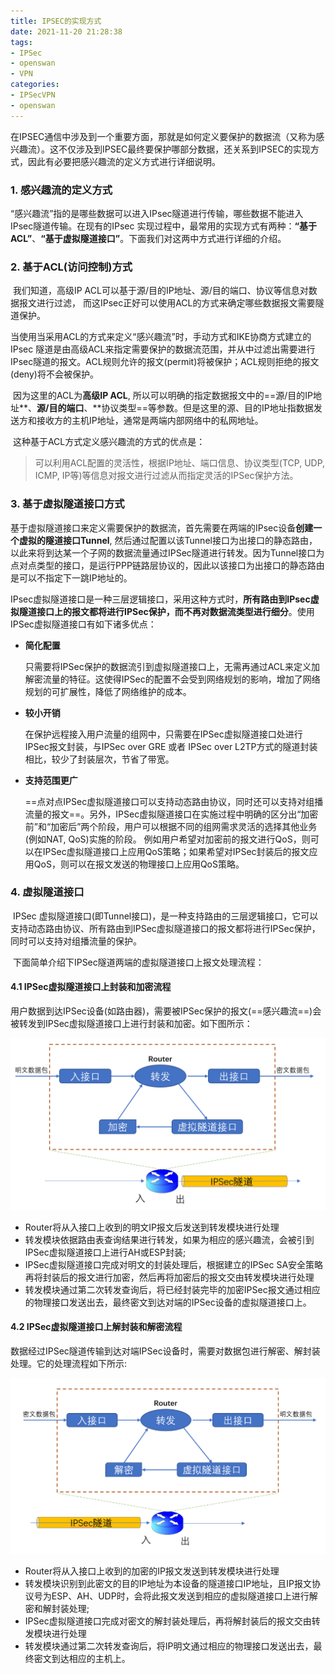 ```yaml
---
title: IPSEC的实现方式
date: 2021-11-20 21:28:38
tags: 
- IPSec
- openswan
- VPN
categories: 
- IPSecVPN
- openswan
---
```


在IPSEC通信中涉及到一个重要方面，那就是如何定义要保护的数据流（又称为感兴趣流）。这不仅涉及到IPSEC最终要保护哪部分数据，还关系到IPSEC的实现方式，因此有必要把感兴趣流的定义方式进行详细说明。

<!--more-->

### 1. 感兴趣流的定义方式

“感兴趣流”指的是哪些数据可以进入IPsec隧道进行传输，哪些数据不能进入IPsec隧道传输。在现有的IPsec 实现过程中，最常用的实现方式有两种：**“基于ACL”**、**“基于虚拟隧道接口”**。下面我们对这两中方式进行详细的介绍。

### 2. 基于ACL(访问控制)方式

​		我们知道，高级IP ACL可以基于源/目的IP地址、源/目的端口、协议等信息对数据报文进行过滤， 而这IPsec正好可以使用ACL的方式来确定哪些数据报文需要隧道保护。

​		当使用当采用ACL的方式来定义“感兴趣流”时，手动方式和IKE协商方式建立的IPsec 隧道是由高级ACL来指定需要保护的数据流范围，并从中过滤出需要进行IPsec隧道的报文。ACL规则允许的报文(permit)将被保护；ACL规则拒绝的报文(deny)将不会被保护。 

​		因为这里的ACL为**高级IP ACL**, 所以可以明确的指定数据报文中的==源/目的IP地址**、**源/目的端口**、**协议类型==等参数。但是这里的源、目的IP地址指数据发送方和接收方的主机IP地址，通常是两端内部网络中的私网地址。

​		这种基于ACL方式定义感兴趣流的方式的优点是：

> 可以利用ACL配置的灵活性，根据IP地址、端口信息、协议类型(TCP, UDP, ICMP, IP等)等信息对报文进行过滤从而指定灵活的IPSec保护方法。

### 3. 基于虚拟隧道接口方式

​		基于虚拟隧道接口来定义需要保护的数据流，首先需要在两端的IPsec设备**创建一个虚拟的隧道接口Tunnel**, 然后通过配置以该Tunnel接口为出接口的静态路由，以此来将到达某一个子网的数据流量通过IPSec隧道进行转发。因为Tunnel接口为点对点类型的接口，是运行PPP链路层协议的，因此以该接口为出接口的静态路由是可以不指定下一跳IP地址的。

​		IPsec虚拟隧道接口是一种三层逻辑接口，采用这种方式时，**所有路由到IPsec虚拟隧道接口上的报文都将进行IPSec保护，而不再对数据流类型进行细分**。使用IPSec虚拟隧道接口有如下诸多优点：

- **简化配置**

  只需要将IPSec保护的数据流引到虚拟隧道接口上，无需再通过ACL来定义加解密流量的特征。这使得IPSec的配置不会受到网络规划的影响，增加了网络规划的可扩展性，降低了网络维护的成本。

- **较小开销**

  在保护远程接入用户流量的组网中，只需要在IPSec虚拟隧道接口处进行IPSec报文封装，与IPSec over GRE 或者 IPSec over L2TP方式的隧道封装相比，较少了封装层次，节省了带宽。

- **支持范围更广**

  ==点对点IPSec虚拟隧道接口可以支持动态路由协议，同时还可以支持对组播流量的报文==。另外，IPSec虚拟隧道接口在实施过程中明确的区分出“加密前”和“加密后”两个阶段，用户可以根据不同的组网需求灵活的选择其他业务(例如NAT, QoS)实施的阶段。 例如用户希望对加密前的报文进行QoS，则可以在IPSec虚拟隧道接口上应用QoS策略；如果希望对IPSec封装后的报文应用QoS，则可以在报文发送的物理接口上应用QoS策略。

  

### 4. 虚拟隧道接口

​	IPSec 虚拟隧道接口(即Tunnel接口)，是一种支持路由的三层逻辑接口，它可以支持动态路由协议、所有路由到IPSec虚拟隧道接口的报文都将进行IPSec保护，同时可以支持对组播流量的保护。

​	下面简单介绍下IPSec隧道两端的虚拟隧道接口上报文处理流程：

#### 4.1 IPSec虚拟隧道接口上封装和加密流程

用户数据到达IPSec设备(如路由器)，需要被IPSec保护的报文(==感兴趣流==)会被转发到IPSec虚拟隧道接口上进行封装和加密。如下图所示：

![image-20200515224718740](https://raw.githubusercontent.com/Top-Fish/PhotoRepository/main/img/SSL-TLS/20211120210702.png)

- Router将从入接口上收到的明文IP报文后发送到转发模块进行处理
- 转发模块依据路由表查询结果进行转发，如果为相应的感兴趣流，会被引到IPSec虚拟隧道接口上进行AH或ESP封装;
- IPSec虚拟隧道接口完成对明文的封装处理后，根据建立的IPSec SA安全策略再将封装后的报文进行加密，然后再将加密后的报文交由转发模块进行处理
- 转发模块通过第二次转发查询后，将已经封装完毕的加密IPSec报文通过相应的物理接口发送出去，最终密文到达对端的IPSec设备的虚拟隧道接口上。

#### 4.2 IPSec虚拟隧道接口上解封装和解密流程

数据经过IPSec隧道传输到达对端IPSec设备时，需要对数据包进行解密、解封装处理。它的处理流程如下所示:

![image-20200515225103796](https://raw.githubusercontent.com/Top-Fish/PhotoRepository/main/img/SSL-TLS/20211120210705.png)

- Router将从入接口上收到的加密的IP报文发送到转发模块进行处理
- 转发模块识别到此密文的目的IP地址为本设备的隧道接口IP地址，且IP报文协议号为ESP、AH、UDP时，会将此报文发送到相应的虚拟隧道接口上进行解密和解封装处理;
- IPSec虚拟隧道接口完成对密文的解封装处理后，再将解封装后的报文交由转发模块进行处理
- 转发模块通过第二次转发查询后，将IP明文通过相应的物理接口发送出去，最终密文到达相应的主机上。

